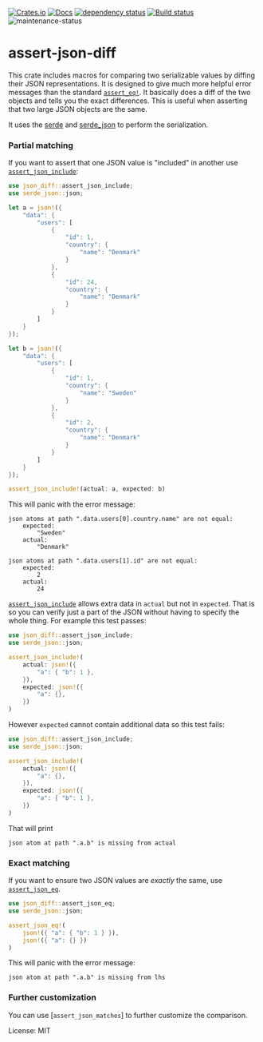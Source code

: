 [![Crates.io](https://img.shields.io/crates/v/assert-json-diff.svg)](https://crates.io/crates/assert-json-diff)
[![Docs](https://docs.rs/assert-json-diff/badge.svg)](https://docs.rs/assert-json-diff)
[![dependency status](https://deps.rs/repo/github/davidpdrsn/assert-json-diff/status.svg)](https://deps.rs/repo/github/davidpdrsn/assert-json-diff)
[![Build status](https://github.com/davidpdrsn/assert-json-diff/workflows/CI/badge.svg)](https://github.com/davidpdrsn/assert-json-diff/actions)
![maintenance-status](https://img.shields.io/badge/maintenance-passively--maintained-yellowgreen.svg)

# assert-json-diff

This crate includes macros for comparing two serializable values by diffing their JSON
representations. It is designed to give much more helpful error messages than the standard
[`assert_eq!`]. It basically does a diff of the two objects and tells you the exact
differences. This is useful when asserting that two large JSON objects are the same.

It uses the [serde] and [serde_json] to perform the serialization.

[serde]: https://crates.io/crates/serde
[serde_json]: https://crates.io/crates/serde_json
[`assert_eq!`]: https://doc.rust-lang.org/std/macro.assert_eq.html

### Partial matching

If you want to assert that one JSON value is "included" in another use
[`assert_json_include`](macro.assert_json_include.html):

```rust
use json_diff::assert_json_include;
use serde_json::json;

let a = json!({
    "data": {
        "users": [
            {
                "id": 1,
                "country": {
                    "name": "Denmark"
                }
            },
            {
                "id": 24,
                "country": {
                    "name": "Denmark"
                }
            }
        ]
    }
});

let b = json!({
    "data": {
        "users": [
            {
                "id": 1,
                "country": {
                    "name": "Sweden"
                }
            },
            {
                "id": 2,
                "country": {
                    "name": "Denmark"
                }
            }
        ]
    }
});

assert_json_include!(actual: a, expected: b)
```

This will panic with the error message:

```
json atoms at path ".data.users[0].country.name" are not equal:
    expected:
        "Sweden"
    actual:
        "Denmark"

json atoms at path ".data.users[1].id" are not equal:
    expected:
        2
    actual:
        24
```

[`assert_json_include`](macro.assert_json_include.html) allows extra data in `actual` but not in `expected`. That is so you can verify just a part
of the JSON without having to specify the whole thing. For example this test passes:

```rust
use json_diff::assert_json_include;
use serde_json::json;

assert_json_include!(
    actual: json!({
        "a": { "b": 1 },
    }),
    expected: json!({
        "a": {},
    })
)
```

However `expected` cannot contain additional data so this test fails:

```rust
use json_diff::assert_json_include;
use serde_json::json;

assert_json_include!(
    actual: json!({
        "a": {},
    }),
    expected: json!({
        "a": { "b": 1 },
    })
)
```

That will print

```
json atom at path ".a.b" is missing from actual
```

### Exact matching

If you want to ensure two JSON values are *exactly* the same, use [`assert_json_eq`](macro.assert_json_eq.html).

```rust
use json_diff::assert_json_eq;
use serde_json::json;

assert_json_eq!(
    json!({ "a": { "b": 1 } }),
    json!({ "a": {} })
)
```

This will panic with the error message:

```
json atom at path ".a.b" is missing from lhs
```

### Further customization

You can use [`assert_json_matches`] to further customize the comparison.

License: MIT
